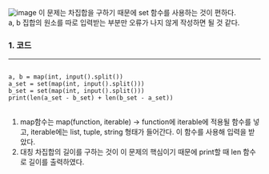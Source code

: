 ![image](https://user-images.githubusercontent.com/93065107/140655007-19703f77-c22d-40f9-b98e-d06fc601a23d.png)
이 문제는 차집합을 구하기 때문에 set 함수를 사용하는 것이 편하다.  
a, b 집합의 원소를 따로 입력받는 부분만 오류가 나지 않게 작성하면 될 것 같다.

### 1. 코드
***
<pre>
<code>
a, b = map(int, input().split())
a_set = set(map(int, input().split()))
b_set = set(map(int, input().split()))
print(len(a_set - b_set) + len(b_set - a_set))
</code>
</pre>
1. map함수는 map(function, iterable) -> function에 iterable에 적용될 함수를 넣고, iterable에는 list, tuple, string 형태가 들어간다. 이 함수를 사용해 입력을 받았다.
2. 대칭 차집합의 길이를 구하는 것이 이 문제의 핵심이기 때문에 print할 때 len 함수로 길이를 출력하였다.
